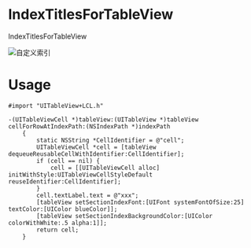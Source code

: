 # IndexTitlesForTableView
IndexTitlesForTableView

![自定义索引](http://upload-images.jianshu.io/upload_images/9294-f314d028c3aad342.png?imageMogr2/auto-orient/strip%7CimageView2/2/w/1240)

# Usage

```obj
#import "UITableView+LCL.h"
```

```obj
-(UITableViewCell *)tableView:(UITableView *)tableView cellForRowAtIndexPath:(NSIndexPath *)indexPath
    {
        static NSString *CellIdentifier = @"cell";
        UITableViewCell *cell = [tableView dequeueReusableCellWithIdentifier:CellIdentifier];
        if (cell == nil) {
            cell = [[UITableViewCell alloc] initWithStyle:UITableViewCellStyleDefault reuseIdentifier:CellIdentifier];
        }
        cell.textLabel.text = @"xxx";
        [tableView setSectionIndexFont:[UIFont systemFontOfSize:25] textColor:[UIColor blueColor]];
        [tableView setSectionIndexBackgroundColor:[UIColor colorWithWhite:.5 alpha:1]];
        return cell;
    }
```
